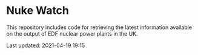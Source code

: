 # Nuke Watch

This repository includes code for retrieving the latest information available on the output of EDF nuclear power plants in the UK.

Last updated: 2021-04-19 19:15